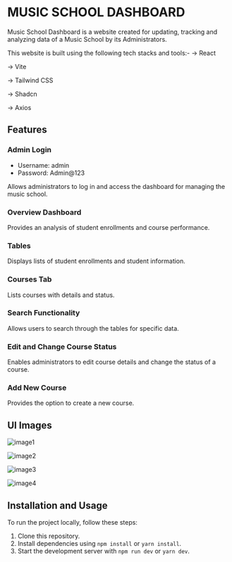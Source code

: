 # MUSIC SCHOOL DASHBOARD

Music School Dashboard is a website created for updating, tracking and analyzing data of a Music School by its Administrators.

This website is built using the following tech stacks and tools:-
-> React

-> Vite

-> Tailwind CSS

-> Shadcn

-> Axios

## Features

### Admin Login

- Username: admin
- Password: Admin@123

Allows administrators to log in and access the dashboard for managing the music school.

### Overview Dashboard

Provides an analysis of student enrollments and course performance.

### Tables

Displays lists of student enrollments and student information.

### Courses Tab

Lists courses with details and status.

### Search Functionality

Allows users to search through the tables for specific data.

### Edit and Change Course Status

Enables administrators to edit course details and change the status of a course.

### Add New Course

Provides the option to create a new course.

## UI Images

![image1](https://github.com/Kini99/Music-School-Dashboard/assets/118278010/61a093ff-aa69-4503-9a2f-3d9ae3f9b498)

![image2](https://github.com/Kini99/Music-School-Dashboard/assets/118278010/f2a30b41-9f7d-4ae8-b850-2937c6cc19a5)

![image3](https://github.com/Kini99/Music-School-Dashboard/assets/118278010/58ae8061-2ec2-4e76-aa57-a04b5988dd33)

![image4](https://github.com/Kini99/Music-School-Dashboard/assets/118278010/11df411d-b536-4cd9-8931-771d3f84ef8f)

## Installation and Usage

To run the project locally, follow these steps:

1. Clone this repository.
2. Install dependencies using `npm install` or `yarn install`.
3. Start the development server with `npm run dev` or `yarn dev`.

